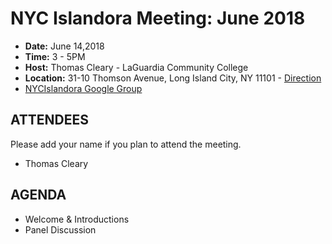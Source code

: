 # NYC Islandora Meeting: June 2018
* **Date:**  June 14,2018
* **Time:** 3 - 5PM
* **Host:** Thomas Cleary - LaGuardia Community College
* **Location:** 31-10 Thomson Avenue, Long Island City, NY 11101 - [Direction](https://library.laguardia.edu/about/directions)
* [NYCIslandora Google Group](https://groups.google.com/forum/#!forum/nycislandora)


## ATTENDEES
Please add your name if you plan to attend the meeting.

* Thomas Cleary

## AGENDA
* Welcome & Introductions
* Panel Discussion

